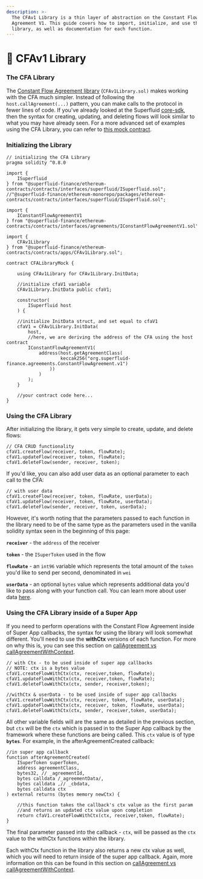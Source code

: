 ```yaml
---
description: >-
  The CFAv1 Library is a thin layer of abstraction on the Constant Flow
  Agreement V1. This guide covers how to import, initialize, and use the
  library, as well as documentation for each function.
---
```


# 📘 CFAv1 Library

### The CFA Library

The [Constant Flow Agreement library](https://github.com/superfluid-finance/protocol-monorepo/blob/dev/packages/ethereum-contracts/contracts/apps/CFAv1Library.sol) (`CFAv1Library.sol)` makes working with the CFA much simpler. Instead of following the `host.callAgreement(...)` pattern, you can make calls to the protocol in fewer lines of code. If you've already looked at the Superfluid [core-sdk](https://github.com/superfluid-finance/protocol-monorepo/tree/dev/packages/sdk-core), then the syntax for creating, updating, and deleting flows will look similar to what you may have already seen. For a more advanced set of examples using the CFA Library, you can refer to [this mock contract](https://github.com/superfluid-finance/protocol-monorepo/blob/dev/packages/ethereum-contracts/contracts/mocks/CFALibraryMock.sol).

### Initializing the Library

```
// initializing the CFA Library
pragma solidity ^0.8.0

import { 
    ISuperfluid 
} from "@superfluid-finance/ethereum-contracts/contracts/interfaces/superfluid/ISuperfluid.sol"; //"@superfluid-finance/ethereum-monorepo/packages/ethereum-contracts/contracts/interfaces/superfluid/ISuperfluid.sol";

import { 
    IConstantFlowAgreementV1 
} from "@superfluid-finance/ethereum-contracts/contracts/interfaces/agreements/IConstantFlowAgreementV1.sol";

import {
    CFAv1Library
} from "@superfluid-finance/ethereum-contracts/contracts/apps/CFAv1Library.sol";

contract CFALibraryMock {

    using CFAv1Library for CFAv1Library.InitData;
    
    //initialize cfaV1 variable
    CFAv1Library.InitData public cfaV1;
    
    constructor(
        ISuperfluid host
    ) {
    
    //initialize InitData struct, and set equal to cfaV1
    cfaV1 = CFAv1Library.InitData(
        host,
        //here, we are deriving the address of the CFA using the host contract
        IConstantFlowAgreementV1(
            address(host.getAgreementClass(
                    keccak256("org.superfluid-finance.agreements.ConstantFlowAgreement.v1")
                ))
            )
        );
    }
    
    //your contract code here...
}
```

### Using the CFA Library

After initializing the library, it gets very simple to create, update, and delete flows:

```
// CFA CRUD functionality
cfaV1.createFlow(receiver, token, flowRate);
cfaV1.updateFlow(receiver, token, flowRate);
cfaV1.deleteFlow(sender, receiver, token);
```

If you'd like, you can also add user data as an optional parameter to each call to the CFA:

```
// with user data
cfaV1.createFlow(receiver, token, flowRate, userData);
cfaV1.updateFlow(receiver, token, flowRate, userData);
cfaV1.deleteFlow(sender, receiver, token, userData);
```

However, it's worth noting that the parameters passed to each function in the library need to be of the same type as the parameters used in the vanilla solidity syntax seen in the beginning of this page:

**`receiver`** - the `address` of the receiver

**`token`** - the `ISuperToken` used in the flow

**`flowRate`** - an `int96` variable which represents the total amount of the `token` you'd like to send per second, denominated in `wei`

**`userData`** - an optional `bytes` value which represents additional data you'd like to pass along with your function call. You can learn more about user data [here](../../super-apps/user-data/).

### Using the CFA Library inside of a Super App

If you need to perform operations with the Constant Flow Agreement inside of Super App callbacks, the syntax for using the library will look somewhat different. You'll need to use the **withCtx** versions of each function. For more on why this is, you can see this section on [callAgreement vs callAgreementWithContext](../../super-apps/super-app-callbacks/calling-agreements-in-super-apps.md).

```
// with Ctx - to be used inside of super app callbacks
// NOTE: ctx is a bytes value
cfaV1.createFlowWithCtx(ctx, receiver,token, flowRate);
cfaV1.updateFlowWithCtx(ctx, receiver,token, flowRate);
cfaV1.deleteFlowWithCtx(ctx, sender, receiver,token);

//withCtx & userData - to be used inside of super app callbacks
cfaV1.createFlowWithCtx(ctx, receiver, token, flowRate, userData);
cfaV1.updateFlowWithCtx(ctx, receiver, token, flowRate, userData);
cfaV1.deleteFlowWithCtx(ctx, sender, receiver,token, userData);
```

All other variable fields will are the same as detailed in the previous section, but `ctx` will be the `ctx` which is passed in to the Super App callback by the framework where these functions are being called. This `ctx` value is of type **`bytes`**. For example, in the afterAgreementCreated callback:

```
//in super app callback
function afterAgreementCreated(
    ISuperToken superToken,
    address agreementClass,
    bytes32, // _agreementId,
    bytes calldata /_agreementData/,
    bytes calldata ,// _cbdata,
    bytes calldata ctx
) external returns (bytes memory newCtx) {
    
    //this function takes the callback's ctx value as the first param
    //and returns an updated ctx value upon completion
    return cfaV1.createFlowWithCtx(ctx, receiver,token, flowRate);
}
```

The final parameter passed into the callback - `ctx`, will be passed as the `ctx` value to the withCtx functions within the library.

Each withCtx function in the library also returns a new ctx value as well, which you will need to return inside of the super app callback. Again, more information on this can be found in this section on [callAgreement vs callAgreementWithContext](../../super-apps/super-app-callbacks/calling-agreements-in-super-apps.md#callagreement-vs-callagreementwithcontext).

###
